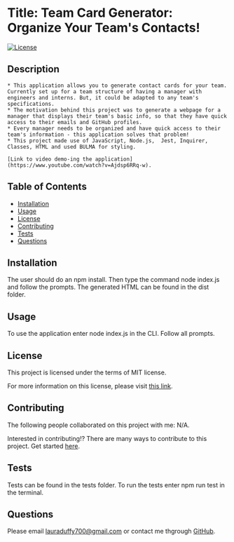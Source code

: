 
  # Title: Team Card Generator: Organize Your Team's Contacts! 

  [![License](https://img.shields.io/badge/License-MIT-yellow.svg)](https://opensource.org/licenses/MIT)
      
  ## Description 

    * This application allows you to generate contact cards for your team. Currently set up for a team structure of having a manager with engineers and interns. But, it could be adapted to any team's specifications. 
    * The motivation behind this project was to generate a webpage for a manager that displays their team's basic info, so that they have quick access to their emails and GitHub profiles. 
    * Every manager needs to be organized and have quick access to their team's information - this application solves that problem!
    * This project made use of JavaScript, Node.js,  Jest, Inquirer, Classes, HTML and used BULMA for styling. 

    [Link to video demo-ing the application](https://www.youtube.com/watch?v=Ajdsp6RRq-w).
    
  ## Table of Contents
  - [Installation](#installation)
  - [Usage](#usage)
  - [License](#license)
  - [Contributing](#contributing)
  - [Tests](#tests)
  - [Questions](#questions)

  ## Installation

  The user should do an npm install. Then type the command node index.js and follow the prompts. The generated HTML can be found in the dist folder. 
    
  ## Usage

  To use the application enter node index.js in the CLI. Follow all prompts. 
    
  ## License

  This project is licensed under the terms of MIT license.

  For more information on this license, please visit [this link](https://opensource.org/licenses/MIT).
   
  ## Contributing 

  The following people collaborated on this project with me: N/A. 

  Interested in contributing!? There are many ways to contribute to this project. Get started [here](https://github.com/duffylaura/team-cards).

  ## Tests 

  Tests can be found in the tests folder. To run the tests enter npm run test in the terminal. 
    
  ## Questions

  Please email lauraduffy700@gmail.com or contact me thgrough [GitHub](https://github.com/duffylaura/team-cards).
  